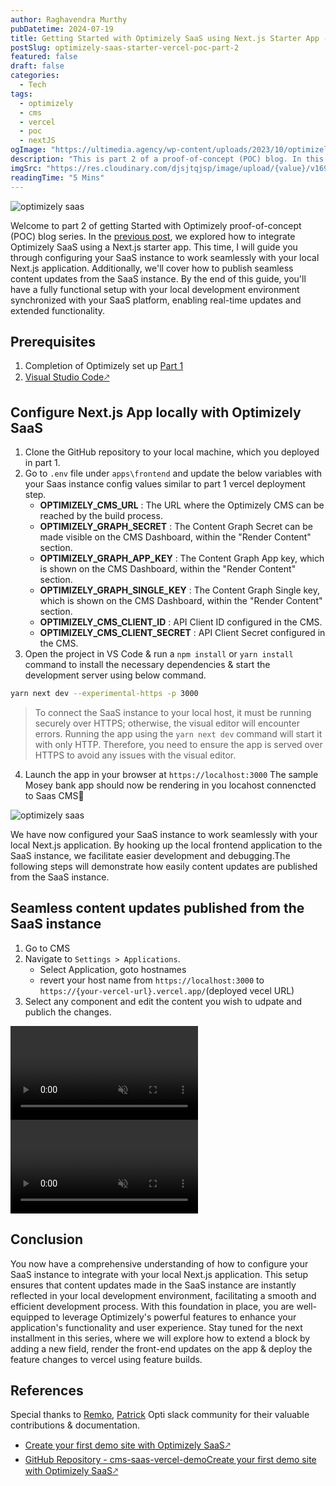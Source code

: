 ```yaml
---
author: Raghavendra Murthy
pubDatetime: 2024-07-19
title: Getting Started with Optimizely SaaS using Next.js Starter App - Configure local development - Part 2
postSlug: optimizely-saas-starter-vercel-poc-part-2
featured: false
draft: false
categories:
  - Tech
tags:
  - optimizely
  - cms
  - vercel
  - poc
  - nextJS
ogImage: "https://ultimedia.agency/wp-content/uploads/2023/10/optimizely-saas-hero.jpg"
description: "This is part 2 of a proof-of-concept (POC) blog. In this post, I will guide you through the steps to configure your SaaS instance with your local Next.js app and show you seamless content updates published from the SaaS instance."
imgSrc: "https://res.cloudinary.com/djsjtqjsp/image/upload/{value}/v1692111971/raghavendra-murthy-blog/optimizely-vector-logo-2021_ufk1de.png"
readingTime: "5 Mins"
---
```


![optimizely saas](https://ultimedia.agency/wp-content/uploads/2023/10/optimizely-saas-hero.jpg)

Welcome to part 2 of getting Started with Optimizely proof-of-concept (POC) blog series. In the <a href="/posts/optimizely-saas-starter-vercel-demo/" target="_blank">previous post</a>, we explored how to integrate Optimizely SaaS using a Next.js starter app. This time, I will guide you through configuring your SaaS instance to work seamlessly with your local Next.js application. Additionally, we'll cover how to publish seamless content updates from the SaaS instance. By the end of this guide, you'll have a fully functional setup with your local development environment synchronized with your SaaS platform, enabling real-time updates and extended functionality.

## Prerequisites

1. Completion of Optimizely set up [Part 1](https://raghavendramurthy.com/posts/optimizely-saas-starter-vercel-demo/)
2. <a href="https://code.visualstudio.com/download" target="_blank">Visual Studio Code🡕</a>

## Configure Next.js App locally with Optimizely SaaS

1. Clone the GitHub repository to your local machine, which you deployed in part 1.
2. Go to `.env` file under `apps\frontend` and update the below variables with your Saas instance config values similar to part 1 vercel deployment step.
   - **OPTIMIZELY_CMS_URL** : The URL where the Optimizely CMS can be reached by the build process.
   - **OPTIMIZELY_GRAPH_SECRET** : The Content Graph Secret can be made visible on the CMS Dashboard, within the "Render Content" section.
   - **OPTIMIZELY_GRAPH_APP_KEY** : The Content Graph App key, which is shown on the CMS Dashboard, within the "Render Content" section.
   - **OPTIMIZELY_GRAPH_SINGLE_KEY** : The Content Graph Single key, which is shown on the CMS Dashboard, within the "Render Content" section.
   - **OPTIMIZELY_CMS_CLIENT_ID** : API Client ID configured in the CMS.
   - **OPTIMIZELY_CMS_CLIENT_SECRET** : API Client Secret configured in the CMS.
3. Open the project in VS Code & run a `npm install` or `yarn install` command to install the necessary dependencies & start the development server using below command.

```bash
yarn next dev --experimental-https -p 3000
```

> To connect the SaaS instance to your local host, it must be running securely over HTTPS; otherwise, the visual editor will encounter errors. Running the app using the `yarn next dev` command will start it with only HTTP. Therefore, you need to ensure the app is served over HTTPS to avoid any issues with the visual editor.

4. Launch the app in your browser at `https://localhost:3000` The sample Mosey bank app should now be rendering in you locahost connencted to Saas CMS🎉

![optimizely saas](https://res.cloudinary.com/djsjtqjsp/image/upload/v1721395363/raghavendra-murthy-blog/opt_8_daofll.png)

We have now configured your SaaS instance to work seamlessly with your local Next.js application. By hooking up the local frontend application to the SaaS instance, we facilitate easier development and debugging.The following steps will demonstrate how easily content updates are published from the SaaS instance.

## Seamless content updates published from the SaaS instance

1. Go to CMS
2. Navigate to `Settings > Applications`.
   - Select Application, goto hostnames
   - revert your host name from `https://localhost:3000` to `https://{your-vercel-url}.vercel.app/`(deployed vecel URL)
3. Select any component and edit the content you wish to udpate and publich the changes.

<video autoplay loop muted="muted" plays-inline="true" class="border border-skin-line">
  <source src="https://res.cloudinary.com/djsjtqjsp/video/upload/v1721390965/raghavendra-murthy-blog/Screenshare_-_2024-07-18_5_09_29_PM_s530w3.mp4" type="video/mp4">
</video>
<video autoplay loop muted="muted" plays-inline="true" class="border border-skin-line">
  <source src="https://res.cloudinary.com/djsjtqjsp/video/upload/v1721391467/raghavendra-murthy-blog/Screenshare_-_2024-07-19_1_16_37_PM_bgbeam.mp4" type="video/mp4">
</video>

## Conclusion

You now have a comprehensive understanding of how to configure your SaaS instance to integrate with your local Next.js application. This setup ensures that content updates made in the SaaS instance are instantly reflected in your local development environment, facilitating a smooth and efficient development process. With this foundation in place, you are well-equipped to leverage Optimizely's powerful features to enhance your application's functionality and user experience. Stay tuned for the next installment in this series, where we will explore how to extend a block by adding a new field, render the front-end updates on the app & deploy the feature changes to vercel using feature builds.

## References

Special thanks to [Remko](https://github.com/remkoj), [Patrick](https://world.optimizely.com/System/Users-and-profiles/Community-Profile-Card/?userId=cc6bd837-ed58-4563-b0cb-c71b572fe90e) Opti slack community for their valuable contributions & documentation.

- <a href="https://world.optimizely.com/blogs/patrick-lam/dates/2024/7/create-your-first-demo-site-with-optimizely-saasvisual-builder/" target="_blank">Create your first demo site with Optimizely SaaS🡕</a>
- [GitHub Repository - cms-saas-vercel-demo]()<a href="https://github.com/episerver/cms-saas-vercel-demo" target="_blank">Create your first demo site with Optimizely SaaS🡕</a>
